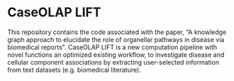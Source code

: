 # CaseOLAP LIFT

This repository contains the code associated with the paper, “A knowledge graph approach to elucidate the role of organellar pathways in disease via biomedical reports". CaseOLAP LIFT is a new computation pipeline with novel functions an optimized existing workflow, to investigate disease and cellular component associations by extracting user-selected information from text datasets (e.g. biomedical literature). 
